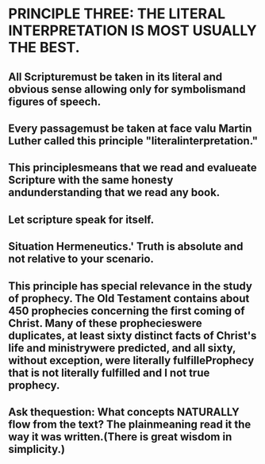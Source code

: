 # PRINCIPLE THREE: THE LITERAL INTERPRETATION IS MOST USUALLY THE BEST.

## All Scripturemust be taken in its literal and obvious sense allowing only for symbolismand figures of speech.

## Every passagemust be taken at face valu Martin Luther called this principle \"literalinterpretation.\"

## This principlesmeans that we read and evalueate Scripture with the same honesty andunderstanding that we read any book.

## Let scripture speak for itself.

## Situation Hermeneutics.\' Truth is absolute and not relative to your scenario.

## This principle has special relevance in the study of prophecy. The Old Testament contains about 450 prophecies concerning the first coming of Christ. Many of these prophecieswere duplicates, at least sixty distinct facts of Christ\'s life and ministrywere predicted, and all sixty, without exception, were literally fulfilleProphecy that is not literally fulfilled and I not true prophecy.

## Ask thequestion: What concepts NATURALLY flow from the text? The plainmeaning read it the way it was written.(There is great wisdom in simplicity.)
